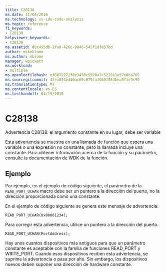 ```yaml
---
title: C28138
ms.date: 11/04/2016
ms.technology: vs-ide-code-analysis
ms.topic: reference
f1_keywords:
- C28138
helpviewer_keywords:
- C28138
ms.assetid: d8c455db-1fa0-426c-9846-545f1dfe57bd
author: mikeblome
ms.author: mblome
manager: wpickett
ms.workload:
- multiple
ms.openlocfilehash: ef8872272f0e3458c5920a7c521811a57e8ba789
ms.sourcegitcommit: 42ea834b446ac65c679fa1043f853bea5f1c9c95
ms.translationtype: MT
ms.contentlocale: es-ES
ms.lasthandoff: 04/19/2018
---
```

# <a name="c28138"></a>C28138
Advertencia C28138: el argumento constante en su lugar, debe ser variable

 Esta advertencia se muestra en una llamada de función que espera una variable o una expresión no constante, pero la llamada incluye una constante. Para obtener información acerca de la función y su parámetro, consulte la documentación de WDK de la función.

## <a name="example"></a>Ejemplo
 Por ejemplo, en el ejemplo de código siguiente, el parámetro de la `READ_PORT_UCHAR` macro debe ser un puntero a la dirección del puerto, no la dirección proporcionada como una constante.

 En el ejemplo de código siguiente se genera este mensaje de advertencia:

```
READ_PORT_UCHAR(0x80001234);
```

 Para corregir esta advertencia, utilice un puntero a la dirección del puerto.

```
READ_PORT_UCHAR(PortAddress);
```

 Hay unos cuantos dispositivos más antiguos para que un parámetro constante es aceptable con la familia de funciones READ_PORT y WRITE_PORT. Cuando esos dispositivos reciben esta advertencia, se suprime la advertencia o pasa por alto. Sin embargo, los dispositivos nuevos deben suponer una dirección de hardware constante.